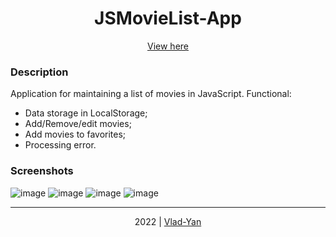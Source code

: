 # <div align="center">JSMovieList-App</div>

 <div align="center"> 
<a href="https://vlad-yan.github.io/JSMovieList-App/">View here</a>
</div>

### Description
Application for maintaining a list of movies in JavaScript.
Functional:
- Data storage in LocalStorage;
- Add/Remove/edit movies;
- Add movies to favorites;
- Processing error.

### Screenshots
![image](https://user-images.githubusercontent.com/93535054/203711927-b504b0fc-4ceb-482b-a4f1-a7cc87693418.png)
![image](https://user-images.githubusercontent.com/93535054/203712073-fca2534a-b628-482d-8002-33c1db3b282f.png)
![image](https://user-images.githubusercontent.com/93535054/203714714-bc6f3fab-0b02-4ceb-b4b3-18db253f0a2e.png)
![image](https://user-images.githubusercontent.com/93535054/203048376-c832b8c4-6f7f-499b-807d-2cec6f9221f0.png)

***

<div align="center">
    2022 | <a href="https://github.com/Vlad-Yan"> Vlad-Yan </a>
</div>
